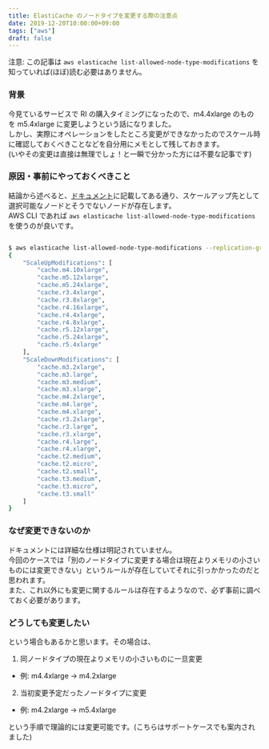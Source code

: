 ```yaml
---
title: ElastiCache のノードタイプを変更する際の注意点
date: 2019-12-20T10:00:00+09:00
tags: ["aws"]
draft: false 
---
```


注意: この記事は `aws elasticache list-allowed-node-type-modifications` を知っていれば(ほぼ)読む必要はありません。  

### 背景
今見ているサービスで RI の購入タイミングになったので、m4.4xlarge のものを m5.4xlarge に変更しようという話になりました。  
しかし、実際にオペレーションをしたところ変更ができなかったのでスケール時に確認しておくべきことなどを自分用にメモとして残しておきます。  
(いやその変更は直接は無理でしょ！と一瞬で分かった方には不要な記事です)

### 原因・事前にやっておくべきこと
結論から述べると、[ドキュメント](https://docs.aws.amazon.com/ja_jp/AmazonElastiCache/latest/red-ug/Scaling.RedisReplGrps.ScaleUp.html)に記載してある通り、スケールアップ先として選択可能なノードとそうでないノードが存在します。  
AWS CLI であれば `aws elasticache list-allowed-node-type-modifications` を使うのが良いです。

```sh

$ aws elasticache list-allowed-node-type-modifications --replication-group-id xxxxx
{
    "ScaleUpModifications": [
        "cache.m4.10xlarge",
        "cache.m5.12xlarge",
        "cache.m5.24xlarge",
        "cache.r3.4xlarge",
        "cache.r3.8xlarge",
        "cache.r4.16xlarge",
        "cache.r4.4xlarge",
        "cache.r4.8xlarge",
        "cache.r5.12xlarge",
        "cache.r5.24xlarge",
        "cache.r5.4xlarge"
    ],
    "ScaleDownModifications": [
        "cache.m3.2xlarge",
        "cache.m3.large",
        "cache.m3.medium",
        "cache.m3.xlarge",
        "cache.m4.2xlarge",
        "cache.m4.large",
        "cache.m4.xlarge",
        "cache.r3.2xlarge",
        "cache.r3.large",
        "cache.r3.xlarge",
        "cache.r4.large",
        "cache.r4.xlarge",
        "cache.t2.medium",
        "cache.t2.micro",
        "cache.t2.small",
        "cache.t3.medium",
        "cache.t3.micro",
        "cache.t3.small"
    ]
}
```

### なぜ変更できないのか
ドキュメントには詳細な仕様は明記されていません。  
今回のケースでは「別のノードタイプに変更する場合は現在よりメモリの小さいものには変更できない」というルールが存在していてそれに引っかかったのだと思われます。  
また、これ以外にも変更に関するルールは存在するようなので、必ず事前に調べておく必要があります。

### どうしても変更したい
という場合もあるかと思います。その場合は、

1. 同ノードタイプの現在よりメモリの小さいものに一旦変更
  - 例: m4.4xlarge -> m4.2xlarge
2. 当初変更予定だったノードタイプに変更
  - 例: m4.2xlarge -> m5.4xlarge

という手順で理論的には変更可能です。(こちらはサポートケースでも案内されました)
